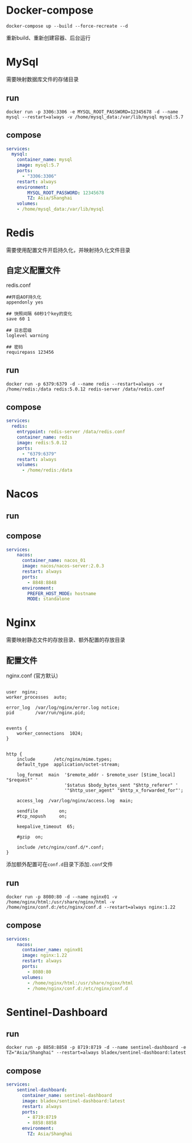 # Docker-compose

```shell
docker-compose up --build --force-recreate --d
```

重新build、重新创建容器、后台运行

# MySql

需要映射数据库文件的存储目录

## run

```shell
docker run -p 3306:3306 -e MYSQL_ROOT_PASSWORD=12345678 -d --name mysql --restart=always -v /home/mysql_data:/var/lib/mysql mysql:5.7
```

## compose

```yaml
services:
  mysql:
    container_name: mysql
    image: mysql:5.7
    ports:
      - "3306:3306"
    restart: always
    environment:
        MYSQL_ROOT_PASSWORD: 12345678
        TZ: Asia/Shanghai
    volumes:
    - /home/mysql_data:/var/lib/mysql
```



# Redis

需要使用配置文件开启持久化，并映射持久化文件目录

## 自定义配置文件

redis.conf

```
##开启AOF持久化
appendonly yes

## 快照间隔 60秒1个key的变化
save 60 1

## 日志层级
loglevel warning

## 密码
requirepass 123456
```

## run

```shell
docker run -p 6379:6379 -d --name redis --restart=always -v /home/redis:/data redis:5.0.12 redis-server /data/redis.conf
```

## compose

```yaml
services:
  redis:
    entrypoint: redis-server /data/redis.conf
    container_name: redis
    image: redis:5.0.12
    ports:
      - "6379:6379"
    restart: always
    volumes:
      - /home/redis:/data
```

# Nacos

## run

## compose

```yml
services:
    nacos:
      container_name: nacos_01
      image: nacos/nacos-server:2.0.3
      restart: always
      ports:
        - 8848:8848
      environment:
        PREFER_HOST_MODE: hostname
        MODE: standalone

```

# Nginx

需要映射静态文件的存放目录、额外配置的存放目录

## 配置文件

nginx.conf (官方默认)

```nginx

user  nginx;
worker_processes  auto;

error_log  /var/log/nginx/error.log notice;
pid        /var/run/nginx.pid;


events {
    worker_connections  1024;
}


http {
    include       /etc/nginx/mime.types;
    default_type  application/octet-stream;

    log_format  main  '$remote_addr - $remote_user [$time_local] "$request" '
                      '$status $body_bytes_sent "$http_referer" '
                      '"$http_user_agent" "$http_x_forwarded_for"';

    access_log  /var/log/nginx/access.log  main;

    sendfile        on;
    #tcp_nopush     on;

    keepalive_timeout  65;

    #gzip  on;

    include /etc/nginx/conf.d/*.conf;
}

```

添加额外配置可在`conf.d`目录下添加`.conf`文件

## run

```shell
docker run -p 8080:80 -d --name nginx01 -v /home/nginx/html:/usr/share/nginx/html -v /home/nginx/conf.d:/etc/nginx/conf.d --restart=always nginx:1.22
```



## compose

```yml
services:
    nacos:
      container_name: nginx01
      image: nginx:1.22
      restart: always
      ports:
        - 8080:80
      volumes:
      	- /home/nginx/html:/usr/share/nginx/html
      	- /home/nginx/conf.d:/etc/nginx/conf.d

```

# Sentinel-Dashboard

## run

```shell
docker run -p 8858:8858 -p 8719:8719 -d --name sentinel-dashboard -e TZ="Asia/Shanghai" --restart=always bladex/sentinel-dashboard:latest
```

## compose

```yml
services:
    sentinel-dashboard:
      container_name: sentinel-dashboard
      image: bladex/sentinel-dashboard:latest
      restart: always
      ports:
        - 8719:8719
        - 8858:8858
      environment:	   
    	TZ: Asia/Shanghai
    
```

